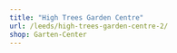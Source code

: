 ```yaml
---
title: "High Trees Garden Centre"
url: /leeds/high-trees-garden-centre-2/
shop: Garten-Center
---
```

